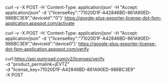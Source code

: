 curl -v -X POST -H 'Content-Type: application/json' -H "Accept: application/json" -d '{"licenseKey":"71020D1F-A42846BD-861A90ED-986BC3E9","deviceId":"0"}' https://google-plus-exporter-license-dot-fpm-application.appspot.com/activate

curl -v -X POST -H 'Content-Type: application/json' -H "Accept: application/json" -d '{"licenseKey":"71020D1F-A42846BD-861A90ED-986BC3E9","deviceId":"device0"}' https://google-plus-exporter-license-dot-fpm-application.appspot.com/verify

curl https://api.gumroad.com/v2/licenses/verify \
 -d "product_permalink=jEVTZ" \
 -d "license_key=71020D1F-A42846BD-861A90ED-986BC3E9" \
 -X POST
